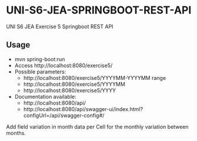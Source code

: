 # UNI-S6-JEA-SPRINGBOOT-REST-API

UNI S6 JEA Exercise 5 Springboot REST API

## Usage

- mvn spring-boot:run
- Access http://localhost:8080/exercise5/
- Possible parameters:
    - http://localhost:8080/exercise5/YYYYMM-YYYYMM range
    - http://localhost:8080/exercise5/YYYYMM
    - http://localhost:8080/exercise5/YYYY
- Documentation available:
    - http://localhost:8080/api/
    - http://localhost:8080/api/swagger-ui/index.html?configUrl=/api/swagger-config#/
  
Add field variation in month data per Cell for the monthly variation between months.